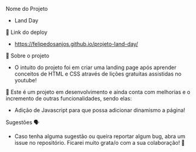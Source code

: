 Nome do Projeto
- Land Day

📲 Link do deploy
- https://felipedosanjos.github.io/projeto-land-day/

📑 Sobre o projeto
- O intuito do projeto foi em criar uma landing page após aprender conceitos de HTML e CSS através de lições gratuitas assistidas no youtube!

📆 Este é um projeto em desenvolvimento e ainda conta com melhorias e o incremento de outras funcionalidades, sendo elas:
- Adição de Javascript para que possa adicionar dinamismo a página!

Sugestões 🗣
- Caso tenha alguma sugestão ou queira reportar algum bug, abra um issue no repositório. Ficarei muito grata/o com a sua colaboração! 🤝
